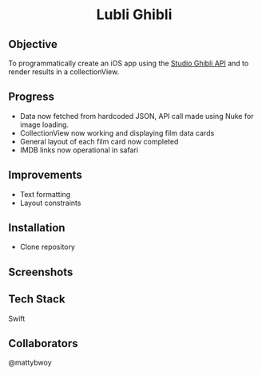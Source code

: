 <h1 align="center">

Lubli Ghibli

</h1>

## Objective
To programmatically create an iOS app using the [Studio Ghibli API](https://ghibliapi.herokuapp.com/) and to render results in a collectionView.


## Progress
- Data now fetched from hardcoded JSON, API call made using Nuke for image loading.
- CollectionView now working and displaying film data cards
- General layout of each film card now completed
- IMDB links now operational in safari

## Improvements
- Text formatting
- Layout constraints

## Installation
- Clone repository

## Screenshots

## Tech Stack
Swift

## Collaborators
@mattybwoy
